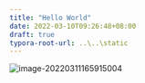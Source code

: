 ```yaml
---
title: "Hello World"
date: 2022-03-10T09:26:48+08:00
draft: true
typora-root-url: ..\..\static
---
```


![image-20220311165915004](/images/hello-world/.assets/image-20220311165915004.png)

